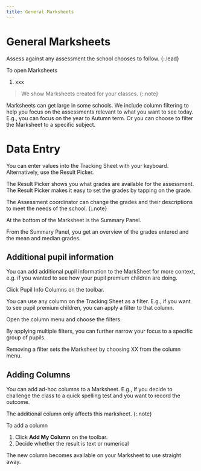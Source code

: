 ```yaml
---
title: General Marksheets
---
```


# General Marksheets

Assess against any assessment the school chooses to follow.
{:.lead}

To open Marksheets

1. xxx

> We show  Marksheets created for your classes.
{:.note}

Marksheets can get large in some schools. We include column filtering to help you focus on the assessments relevant to what you want to see today. E.g., you can focus on the year to Autumn term. Or you can choose to filter the Marksheet to a specific subject.

# Data Entry

You can enter values into the Tracking Sheet with your keyboard. Alternatively, use the Result Picker.

The Result Picker shows you what grades are available for the assessment. The Result Picker makes it easy to set the grades by tapping on the grade. 

The Assessment coordinator can change the grades and their descriptions to meet the needs of the school.
{:.note}

At the bottom of the Marksheet is the Summary Panel.

From the Summary Panel, you get an overview of the grades entered and the mean and median grades. 

## Additional pupil information

You can add additional pupil information to the MarkSheet for more context, e.g. if you wanted to see how your pupil premium children are doing.

Click Pupil Info Columns on the toolbar.

You can use any column on the Tracking Sheet as a filter. 
E.g., if you want to see pupil premium children, you can apply a filter to that column.

Open the column menu and choose the filters.

By applying multiple filters, you can further narrow your focus to a specific group of pupils.

Removing a filter sets the Marksheet by choosing XX from the column menu.

## Adding Columns

You can add ad-hoc columns to a Marksheet. E.g., If you decide to challenge the class to a quick spelling test and you want to record the outcome.

The additional column only affects this marksheet.
{:.note}

To add a column

1. Click **Add My Column** on the toolbar.
1. Decide whether the result is text or numerical

The new column becomes available on your Marksheet to use straight away.